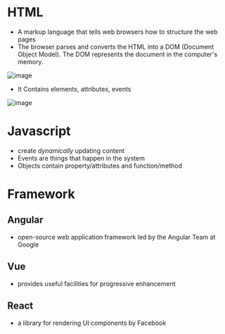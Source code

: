 # HTML
- A markup language that tells web browsers how to structure the web pages
- The browser parses and converts the HTML into a DOM (Document Object Model). The DOM represents the document in the computer's memory.

![image](https://github.com/Jayway007/Offense-and-Defense/assets/22486282/8ec63c45-5cf6-49cc-95f9-1d9fa1b992e9)


- It Contains elements, attributes, events

 ![image](https://github.com/Jayway007/Offense-and-Defense/assets/22486282/3a0f686d-b01f-4e3f-b642-4f2fc19c4528)


# Javascript
- create *dynamically* updating content
- Events are things that happen in the system
- Objects contain property/attributes and function/method


# Framework
## Angular 
- open-source web application framework led by the Angular Team at Google

## Vue
- provides useful facilities for progressive enhancement

## React
- a library for rendering UI components by Facebook

## 
